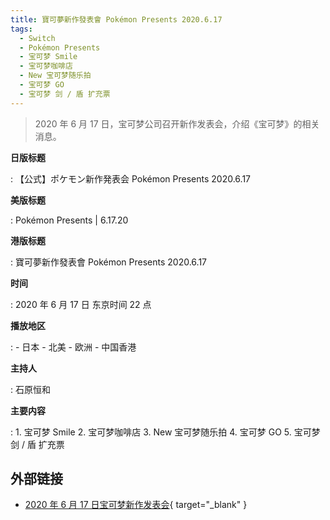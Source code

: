 ```yaml
---
title: 寶可夢新作發表會 Pokémon Presents 2020.6.17
tags:
  - Switch
  - Pokémon Presents
  - 宝可梦 Smile
  - 宝可梦咖啡店
  - New 宝可梦随乐拍
  - 宝可梦 GO
  - 宝可梦 剑 / 盾 扩充票
---
```


> 2020 年 6 月 17 日，宝可梦公司召开新作发表会，介绍《宝可梦》的相关消息。

**日版标题**

:   【公式】ポケモン新作発表会 Pokémon Presents 2020.6.17

**美版标题**

:   Pokémon Presents | 6.17.20

**港版标题**

:   寶可夢新作發表會 Pokémon Presents 2020.6.17

**时间**

:   2020 年 6 月 17 日 东京时间 22 点

**播放地区**

:   - 日本
    - 北美
    - 欧洲
    - 中国香港

**主持人**

:   石原恒和

**主要内容**

:   1. 宝可梦 Smile
    2. 宝可梦咖啡店
    3. New 宝可梦随乐拍
    4. 宝可梦 GO
    5. 宝可梦 剑 / 盾 扩充票

## 外部链接

- [2020 年 6 月 17 日宝可梦新作发表会](https://www.bilibili.com/video/BV1ur4y1T7ZS/){ target="_blank" }
